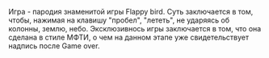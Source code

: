 Игра - пародия знаменитой игры Flappy bird. Суть заключается в том, чтобы, нажимая на клавишу "пробел", "лететь", не ударяясь об колонны, землю, небо. Эксклюзивнось игры заключается в том, что она сделана в стиле МФТИ, о чем на данном этапе уже свидетельствует надпись после Game over.
